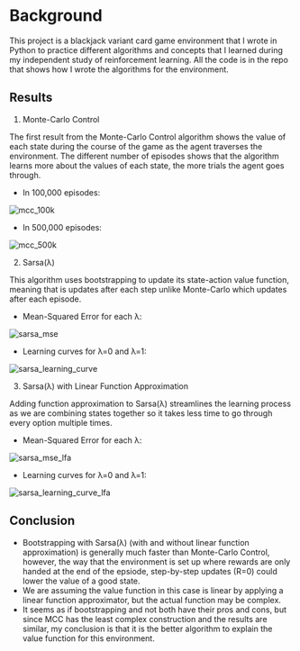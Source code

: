 # Background
This project is a blackjack variant card game environment that I wrote in Python to practice different algorithms and concepts that I learned during my independent study of reinforcement learning. All the code is in the repo that shows how I wrote the algorithms for the environment.

## Results

1. Monte-Carlo Control  

The first result from the Monte-Carlo Control algorithm shows the value of each state during the course of the game as the agent traverses the environment. 
The different number of episodes shows that the algorithm learns more about the values of each state, the more trials the agent goes through.
- In 100,000 episodes:

![mcc_100k](https://user-images.githubusercontent.com/46094772/113767200-6243f080-96ec-11eb-8c1d-8899777e6198.png)

- In 500,000 episodes:

![mcc_500k](https://user-images.githubusercontent.com/46094772/113767397-a20ad800-96ec-11eb-8930-15a2b0915bd8.png)

2. Sarsa(λ)

This algorithm uses bootstrapping to update its state-action value function, meaning that is updates after each step unlike Monte-Carlo which updates after each episode.
- Mean-Squared Error for each λ:

![sarsa_mse](https://user-images.githubusercontent.com/46094772/113767941-42f99300-96ed-11eb-9382-63ce9ab83533.png)

- Learning curves for λ=0 and λ=1:

![sarsa_learning_curve](https://user-images.githubusercontent.com/46094772/120738870-922a2d00-c4be-11eb-9077-856e0a37d40a.png)

3. Sarsa(λ) with Linear Function Approximation

Adding function approximation to Sarsa(λ) streamlines the learning process as we are combining states together so it takes less time to go through every option multiple times. 
- Mean-Squared Error for each λ:

![sarsa_mse_lfa](https://user-images.githubusercontent.com/46094772/113767960-47be4700-96ed-11eb-8bb5-05aa2a5175f9.png)

- Learning curves for λ=0 and λ=1:

![sarsa_learning_curve_lfa](https://user-images.githubusercontent.com/46094772/113767975-4a20a100-96ed-11eb-99cd-937ff9edb1f9.png)

## Conclusion

- Bootstrapping with Sarsa(λ) (with and without linear function approximation) is generally much faster than Monte-Carlo Control, however, the way that the environment is set up where rewards are only handed at the end of the epsiode, step-by-step updates (R=0) could lower the value of a good state.
- We are assuming the value function in this case is linear by applying a linear function approximator, but the actual function may be complex.
- It seems as if bootstrapping and not both have their pros and cons, but since MCC has the least complex construction and the results are similar, my conclusion is that it is the better algorithm to explain the value function for this environment. 

